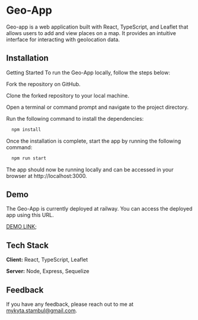 
# Geo-App

Geo-app is a web application built with React, TypeScript, and Leaflet that allows users to add and view places on a map. It provides an intuitive interface for interacting with geolocation data.
## Installation

Getting Started To run the Geo-App locally, follow the steps below:

Fork the repository on GitHub.

Clone the forked repository to your local machine.

Open a terminal or command prompt and navigate to the project directory.

Run the following command to install the dependencies:

```bash
  npm install
```
Once the installation is complete, start the app by running the following command:
```bash
  npm run start
```
The app should now be running locally and can be accessed in your browser at http://localhost:3000.
## Demo

The Geo-App is currently deployed at railway. You can access the deployed app using this URL.

[DEMO LINK](https://geo-app.up.railway.app/);


## Tech Stack

**Client:** React, TypeScript, Leaflet

**Server:** Node, Express, Sequelize


## Feedback

If you have any feedback, please reach out to me at mykyta.stambul@gmail.com.
